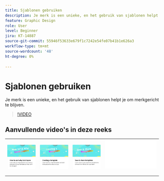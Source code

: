 ```yaml
---
title: Sjablonen gebruiken
description: Je merk is een unieke, en het gebruik van sjablonen helpt je om merkgericht te blijven
feature: Graphic Design
role: User
level: Beginner
jira: KT-14887
source-git-commit: 55946f53633e679f1c7242e54fe07b41b1e626a3
workflow-type: tm+mt
source-wordcount: '48'
ht-degree: 0%

---
```


# Sjablonen gebruiken

Je merk is een unieke, en het gebruik van sjablonen helpt je om merkgericht te blijven.

>[!VIDEO](https://video.tv.adobe.com/v/3427099?quality=12&learn=on&hidetitle=true)

## Aanvullende video&#39;s in deze reeks

<table style="table-layout:fixed">
<tr>
    <td>
            <a href="lock-layers.md">
                <img alt="Lagen vergrendelen en aangeven waarom" src="assets/lock-layers.png" />
            </a>
    </td>
    <td>
         <a href="create-templates.md">
            <img alt="Een sjabloon maken" src="assets/create-template.png" />
         </a>
    </td>
    <td>
            <a href="share-templates.md">
                <img alt="Sjablonen opslaan en delen" src="assets/share-templates.png" />
            </a>
    </td>
    <td>
      <img alt="Spacer" src="../assets/Whitespacer.png" />
      <div>
      <br>
    </td>
</tr>
</table>